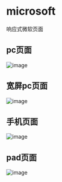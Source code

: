 # microsoft
响应式微软页面
## pc页面
![image](effects/3.pc-1024.png)
## 宽屏pc页面
![image](effects/4.pc-1366.png)
## 手机页面
![image](effects/1.phone-414.png)
## pad页面
![image](effects/2.pad-768.png)
